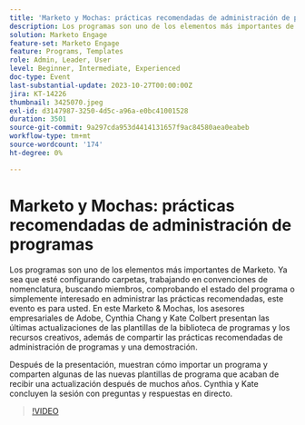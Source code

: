 ```yaml
---
title: 'Marketo y Mochas: prácticas recomendadas de administración de programas'
description: Los programas son uno de los elementos más importantes de Marketo. Ya sea que esté configurando carpetas, trabajando en convenciones de nomenclatura, buscando miembros, comprobando el estado del programa o simplemente interesado en administrar las prácticas recomendadas.  Últimas actualizaciones de las plantillas de la biblioteca de programas y los recursos creativos, junto con el uso compartido de las prácticas recomendadas de administración de programas y una demostración.
solution: Marketo Engage
feature-set: Marketo Engage
feature: Programs, Templates
role: Admin, Leader, User
level: Beginner, Intermediate, Experienced
doc-type: Event
last-substantial-update: 2023-10-27T00:00:00Z
jira: KT-14226
thumbnail: 3425070.jpeg
exl-id: d3147987-3250-4d5c-a96a-e0bc41001528
duration: 3501
source-git-commit: 9a297cda953d4414131657f9ac84580aea0eabeb
workflow-type: tm+mt
source-wordcount: '174'
ht-degree: 0%

---
```


# Marketo y Mochas: prácticas recomendadas de administración de programas

Los programas son uno de los elementos más importantes de Marketo. Ya sea que esté configurando carpetas, trabajando en convenciones de nomenclatura, buscando miembros, comprobando el estado del programa o simplemente interesado en administrar las prácticas recomendadas, este evento es para usted. En este Marketo &amp; Mochas, los asesores empresariales de Adobe, Cynthia Chang y Kate Colbert presentan las últimas actualizaciones de las plantillas de la biblioteca de programas y los recursos creativos, además de compartir las prácticas recomendadas de administración de programas y una demostración.

Después de la presentación, muestran cómo importar un programa y comparten algunas de las nuevas plantillas de programa que acaban de recibir una actualización después de muchos años. Cynthia y Kate concluyen la sesión con preguntas y respuestas en directo.

>[!VIDEO](https://video.tv.adobe.com/v/3425070/?learn=on)

